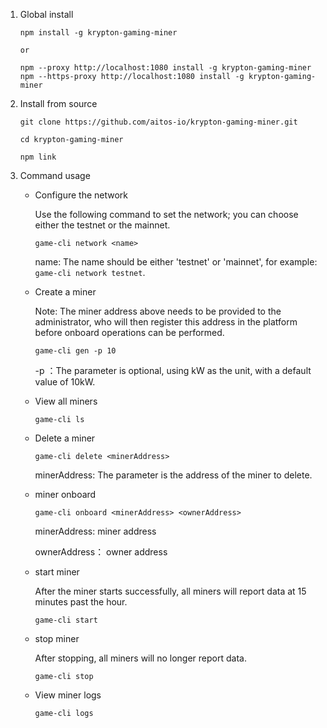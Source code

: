 1. Global install

   ```shell
   npm install -g krypton-gaming-miner
   
   or
   
   npm --proxy http://localhost:1080 install -g krypton-gaming-miner
   npm --https-proxy http://localhost:1080 install -g krypton-gaming-miner
   ```

2. Install from source

   ```shell
   git clone https://github.com/aitos-io/krypton-gaming-miner.git
      
   cd krypton-gaming-miner
   
   npm link
   ```
3. Command usage

   - Configure the network
   
     Use the following command to set the network; you can choose either the testnet or the mainnet.
   
     ```shell
     game-cli network <name>
     ```
   
     name:  The name should be either 'testnet' or 'mainnet', for example: `game-cli network testnet`.
   
   - Create a miner
   
     Note: The miner address above needs to be provided to the administrator, who will then register this address in the platform before onboard operations can be performed.
   
     ```shell
     game-cli gen -p 10
     ```
   
     -p ：The parameter is optional, using kW as the unit, with a default value of 10kW.
   
   - View all miners
   
     ```shell
     game-cli ls
     ```
   
   - Delete a miner
   
     ```shell
     game-cli delete <minerAddress>
     ```
   
     minerAddress: The parameter is the address of the miner to delete.
   
   - miner  onboard
   
     ```shell
     game-cli onboard <minerAddress> <ownerAddress>
     ```
   
     minerAddress:   miner address
   
     ownerAddress： owner  address
   
   - start miner
   
      After the miner starts successfully, all miners will report data at 15 minutes past the hour.
   
     ```
     game-cli start
     ```
   
   - stop miner
   
      After stopping, all miners will no longer report data.
   
     ```
     game-cli stop
     ```
   
     
   
   - View miner logs
   
     ```
     game-cli logs
     ```
   
     
   
   

